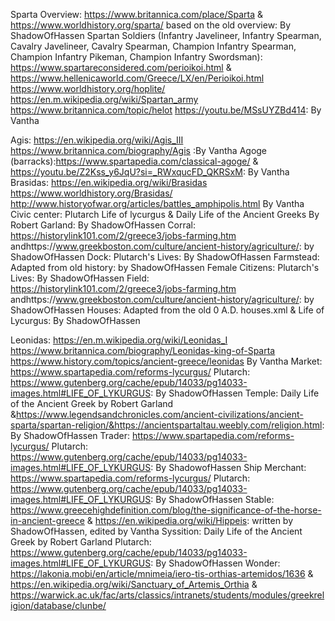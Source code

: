 Sparta Overview: https://www.britannica.com/place/Sparta & https://www.worldhistory.org/sparta/ based on the old overview: By ShadowOfHassen
Spartan Soldiers (Infantry Javelineer, Infantry Spearman, Cavalry Javelineer, Cavalry Spearman, Champion Infantry Spearman, Champion Infantry Pikeman, Champion Infantry Swordsman): https://www.spartareconsidered.com/perioikoi.html & https://www.hellenicaworld.com/Greece/LX/en/Perioikoi.html https://www.worldhistory.org/hoplite/ https://en.m.wikipedia.org/wiki/Spartan_army https://www.britannica.com/topic/helot https://youtu.be/MSsUYZBd414: By Vantha

Agis: https://en.wikipedia.org/wiki/Agis_III https://www.britannica.com/biography/Agis :By Vantha
Agoge (barracks):https://www.spartapedia.com/classical-agoge/ & https://youtu.be/Z2Kss_y6JqU?si=_RWxqucFD_QKRSxM: By Vantha
Brasidas:  https://en.wikipedia.org/wiki/Brasidas https://www.worldhistory.org/Brasidas/ http://www.historyofwar.org/articles/battles_amphipolis.html By Vantha 
Civic center: Plutarch Life of lycurgus &  Daily Life of the Ancient Greeks By Robert Garland: By ShadowOfHassen
Corral: https://historylink101.com/2/greece3/jobs-farming.htm andhttps://www.greekboston.com/culture/ancient-history/agriculture/: by ShadowOfHassen
Dock: Plutarch's Lives: By ShadowOfHassen
Farmstead: Adapted from old history: by ShadowOfHassen
Female Citizens: Plutarch's Lives: By ShadowOfHassen
Field: https://historylink101.com/2/greece3/jobs-farming.htm andhttps://www.greekboston.com/culture/ancient-history/agriculture/: by ShadowOfHassen
Houses: Adapted from the old 0 A.D. houses.xml & Life of Lycurgus: By ShadowOfHassen

Leonidas: https://en.m.wikipedia.org/wiki/Leonidas_I https://www.britannica.com/biography/Leonidas-king-of-Sparta https://www.history.com/topics/ancient-greece/leonidas By Vantha 
Market: https://www.spartapedia.com/reforms-lycurgus/ Plutarch: https://www.gutenberg.org/cache/epub/14033/pg14033-images.html#LIFE_OF_LYKURGUS: By ShadowOfHassen
Temple: Daily Life of the Ancient Greek by Robert Garland &https://www.legendsandchronicles.com/ancient-civilizations/ancient-sparta/spartan-religion/&https://ancientspartaltau.weebly.com/religion.html: By ShadowOfHassen
Trader: https://www.spartapedia.com/reforms-lycurgus/ Plutarch: https://www.gutenberg.org/cache/epub/14033/pg14033-images.html#LIFE_OF_LYKURGUS: By ShadowofHassen
Ship Merchant: https://www.spartapedia.com/reforms-lycurgus/ Plutarch: https://www.gutenberg.org/cache/epub/14033/pg14033-images.html#LIFE_OF_LYKURGUS: By ShadowOfHassen
Stable: https://www.greecehighdefinition.com/blog/the-significance-of-the-horse-in-ancient-greece & https://en.wikipedia.org/wiki/Hippeis: written by ShadowOfHassen, edited by Vantha
Syssition: Daily Life of the Ancient Greek by Robert Garland Plutarch: https://www.gutenberg.org/cache/epub/14033/pg14033-images.html#LIFE_OF_LYKURGUS: By ShadowOfHassen
Wonder: https://lakonia.mobi/en/article/mnimeia/iero-tis-orthias-artemidos/1636 & https://en.wikipedia.org/wiki/Sanctuary_of_Artemis_Orthia & https://warwick.ac.uk/fac/arts/classics/intranets/students/modules/greekreligion/database/clunbe/

